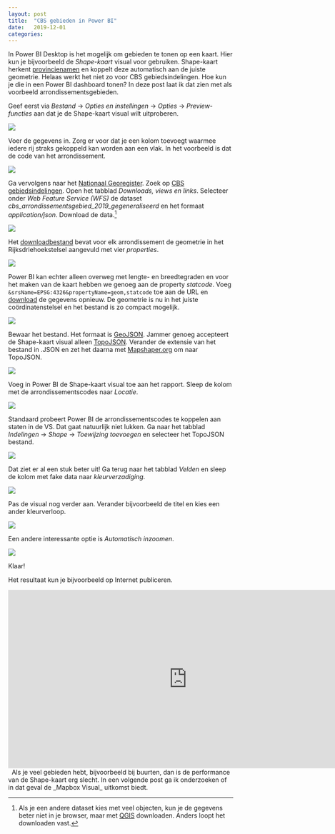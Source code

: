 ```yaml
---
layout: post
title:  "CBS gebieden in Power BI"
date:   2019-12-01
categories: 
---
```


In Power BI Desktop is het mogelijk om gebieden te tonen op een kaart. Hier kun je bijvoorbeeld de _Shape-kaart_ visual voor gebruiken. Shape-kaart herkent [provincienamen](https://docs.microsoft.com/nl-nl/power-bi/visuals/desktop-shape-map#netherlands-provinces) en koppelt deze automatisch aan de juiste geometrie. Helaas werkt het niet zo voor CBS gebiedsindelingen. Hoe kun je die in een Power BI dashboard tonen? In deze post laat ik dat zien met als voorbeeld arrondissementsgebieden.

Geef eerst via _Bestand_ &rarr; _Opties en instellingen_ &rarr; _Opties_ &rarr; _Preview-functies_ aan dat je de Shape-kaart visual wilt uitproberen.

![]({{site.url}}/assets/img/2019-12-01/img01.png) 

Voer de gegevens in. Zorg er voor dat je een kolom toevoegt waarmee iedere rij straks gekoppeld kan worden aan een vlak. In het voorbeeld is dat de code van het arrondissement. 

![]({{site.url}}/assets/img/2019-12-01/img02.png) 

Ga vervolgens naar het [Nationaal Georegister](https://www.nationaalgeoregister.nl/). Zoek op [CBS gebiedsindelingen](https://www.nationaalgeoregister.nl/geonetwork/srv/dut/catalog.search#/metadata/effe1ab0-073d-437c-af13-df5c5e07d6cd). Open het tabblad _Downloads, views en links_. Selecteer onder _Web Feature Service (WFS)_ de dataset _cbs_arrondissementsgebied_2019_gegeneraliseerd_ en het formaat _application/json_. Download de data.[^1]

![]({{site.url}}/assets/img/2019-12-01/img03.png) 

Het [downloadbestand](https://geodata.nationaalgeoregister.nl/cbsgebiedsindelingen/wfs?request=GetFeature&service=WFS&version=1.1.0&typeName=cbsgebiedsindelingen:cbs_arrondissementsgebied_2019_gegeneraliseerd&outputFormat=application/json) bevat voor elk arrondissement de geometrie in het Rijksdriehoekstelsel aangevuld met vier _properties_.

![]({{site.url}}/assets/img/2019-12-01/img04.png) 

Power BI kan echter alleen overweg met lengte- en breedtegraden en voor het maken van de kaart hebben we genoeg aan de property _statcode_. Voeg `&srsName=EPSG:4326&propertyName=geom,statcode` toe aan de URL en [download](https://geodata.nationaalgeoregister.nl/cbsgebiedsindelingen/wfs?request=GetFeature&service=WFS&version=1.1.0&typeName=cbsgebiedsindelingen:cbs_arrondissementsgebied_2019_gegeneraliseerd&outputFormat=application/json&srsName=EPSG:4326&propertyName=geom,statcode) de gegevens opnieuw. De geometrie is nu in het juiste coördinatenstelsel en het bestand is zo compact mogelijk.

![]({{site.url}}/assets/img/2019-12-01/img05.png) 

Bewaar het bestand. Het formaat is [GeoJSON](https://nl.wikipedia.org/wiki/GeoJSON). Jammer genoeg accepteert de Shape-kaart visual alleen [TopoJSON](https://nl.wikipedia.org/wiki/TopoJSON). Verander de extensie van het bestand in .JSON en zet het daarna met [Mapshaper.org](https://mapshaper.org) om naar TopoJSON. 

![]({{site.url}}/assets/img/2019-12-01/img06.png) 

Voeg in Power BI de Shape-kaart visual toe aan het rapport. Sleep de kolom met de arrondissementscodes naar _Locatie_.

![]({{site.url}}/assets/img/2019-12-01/img07.png) 

Standaard probeert Power BI de arrondissementscodes te koppelen aan staten in de VS. Dat gaat natuurlijk niet lukken. Ga naar het tabblad _Indelingen_ &rarr; _Shape_ &rarr; _Toewijzing toevoegen_ en selecteer het TopoJSON bestand.

![]({{site.url}}/assets/img/2019-12-01/img08.png) 

Dat ziet er al een stuk beter uit! Ga terug naar het tabblad _Velden_ en sleep de kolom met fake data naar _kleurverzadiging_. 

![]({{site.url}}/assets/img/2019-12-01/img09.png) 

Pas de visual nog verder aan. Verander bijvoorbeeld de titel en kies een ander kleurverloop.

![]({{site.url}}/assets/img/2019-12-01/img10.png) 

Een andere interessante optie is _Automatisch inzoomen_.

![]({{site.url}}/assets/img/2019-12-01/img11.png) 

Klaar!

Het resultaat kun je bijvoorbeeld op Internet publiceren.

<iframe width="800" height="400" src="https://app.powerbi.com/view?r=eyJrIjoiZjY3YmZlMTQtOGFjYy00YjEyLThlN2UtMDJlYjc2ZWMyNGMyIiwidCI6ImZkZjllNmE2LWY5NGYtNDE1Zi04NjIzLTk0YWNiYzU5OWU1NCIsImMiOjh9" frameborder="0" allowFullScreen="true"></iframe>
&nbsp;     
Als je veel gebieden hebt, bijvoorbeeld bij buurten, dan is de performance van de Shape-kaart erg slecht. In een volgende post ga ik onderzoeken of in dat geval de _Mapbox Visual_ uitkomst biedt.


[^1]:Als je een andere dataset kies met veel objecten, kun je de gegevens beter niet in je browser, maar met [QGIS](https://www.qgis.org) downloaden. Anders loopt het downloaden vast.